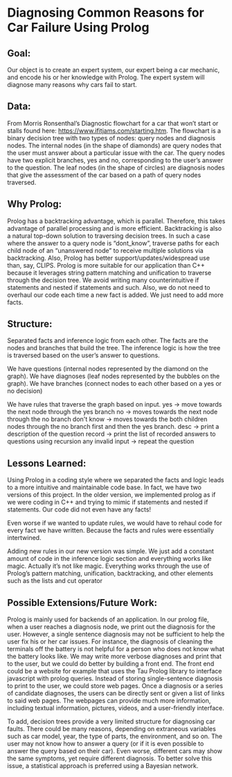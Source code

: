# Diagnosing Common Reasons for Car Failure Using Prolog

## Goal: 
Our object is to create an expert system, our expert being a car mechanic, and encode his or her knowledge with Prolog. The expert system will diagnose many reasons why cars fail to start.

## Data: 
From Morris Ronsenthal’s Diagnostic flowchart for a car that won’t start or stalls found here: https://www.ifitjams.com/starting.htm. The flowchart is a binary decision tree with two types of nodes: query nodes and diagnosis nodes. The internal nodes (in the shape of diamonds) are query nodes that the user must answer about a particular issue with the car. The query nodes have two explicit branches, yes and no, corresponding to the user’s answer to the question. The leaf nodes (in the shape of circles) are diagnosis nodes that give the assessment of the car based on a path of query nodes traversed.


## Why Prolog: 
Prolog has a backtracking advantage, which is parallel. Therefore, this takes advantage of parallel processing and is more efficient. Backtracking is also a natural top-down solution to traversing decision trees. In such a case where the answer to a query node is “dont_know”, traverse paths for each child node of an “unanswered node” to receive multiple solutions via backtracking. Also, Prolog has better support/updates/widespread use than, say, CLIPS. Prolog is more suitable for our application than C++ because it leverages string pattern matching and unification to traverse through the decision tree. We avoid writing many counterintuitive if statements and nested if statements and such. Also, we do not need to overhaul our code each time a new fact is added. We just need to add more facts.


## Structure: 
Separated facts and inference logic from each other. The facts are the nodes and branches that build the tree. The inference logic is how the tree is traversed based on the user’s answer to questions.

We have questions (internal nodes represented by the diamond on the graph). 
We have diagnoses (leaf nodes represented by the bubbles on the graph).
We have branches (connect nodes to each other based on a yes or no decision)

We have rules that traverse the graph based on input.
yes -> move towards the next node through the yes branch
no -> moves towards the next node through the no branch
don't know -> moves towards the both children nodes through the no branch first and then the yes branch.
desc -> print a description of the question
record -> print the list of recorded answers to questions using recursion
any invalid input -> repeat the question


## Lessons Learned: 
Using Prolog in a coding style where we separated the facts and logic leads to a more intuitive and maintainable code base.
In fact, we have two versions of this project. In the older version, we implemented prolog as if we were coding in C++ and trying to mimic if statements and nested if statements.
Our code did not even have any facts!

Even worse if we wanted to update rules, we would have to rehaul code for every fact we have written. Because the facts and rules were essentially intertwined.

Adding new rules in our new version was simple. We just add a constant amount of code in the inference logic section and everything works like magic. Actually it’s not like magic. Everything works through the use of Prolog’s pattern matching, unification, backtracking, and other elements such as the lists and cut operator

## Possible Extensions/Future Work:
Prolog is mainly used for backends of an application. In our prolog file, when a user reaches a diagnosis node, we print out the diagnosis for the user. However, a single sentence diagnosis may not be sufficient to help the user fix his or her car issues. For instance, the diagnosis of cleaning the terminals off the battery is not helpful for a person who does not know what the battery looks like. We may write more verbose diagnoses and print that to the user, but we could do better by building a front end. The front end could be a website for example that uses the Tau Prolog library to interface javascript with prolog queries. Instead of storing single-sentence diagnosis to print to the user, we could store web pages. Once a diagnosis or a series of candidate diagnoses, the users can be directly sent or given a list of links to said web pages. The webpages can provide much more information, including textual information, pictures, videos, and a user-friendly interface.

To add, decision trees provide a very limited structure for diagnosing car faults. There could be many reasons, depending on extraneous variables such as car model, year, the type of parts, the environment, and so on. The user may not know how to answer a query (or if it is even possible to answer the query based on their car). Even worse, different cars may show the same symptoms, yet require different diagnosis. To better solve this issue, a statistical approach is preferred using a Bayesian network.